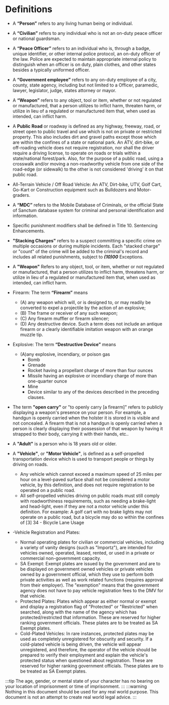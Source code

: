 # Definitions

- A **“Person”** refers to any living human being or individual.
- A **“Civilian”** refers to any individual who is not an on-duty peace officer or national guardsman.
- A **“Peace Officer”** refers to an individual who is, through a badge, unique identifier, or other internal police protocol, an on-duty officer of the law. Police are expected to maintain appropriate internal policy to distinguish when an officer is on duty, plain clothes, and other states besides a typically uniformed officer.
- A **“Government employee”** refers to any on-duty employee of a city, county, state agency, including but not limited to a Officer, paramedic, lawyer, legislator, judge, states attorney or mayor.
- A **“Weapon”** refers to any object, tool or item, whether or not regulated or manufactured, that a person utilizes to inflict harm, threaten harm, or utilize in lieu of a regulated or manufactured item that, when used as intended, can inflict harm.
- A **Public Road** or roadway is defined as any highway, freeway, road, or street open to public travel and use which is not on private or restricted property. This also includes dirt and gravel paths except those which are within the confines of a state or national park. An ATV, dirt-bike, or off-roading vehicle does not require registration, nor shall the driver require a driving license, to operate on roads or trials within a state/national forest/park. Also, for the purpose of a public road, using a crosswalk and/or moving a non-roadworthy vehicle from one side of the road-edge (or sidewalk) to the other is not considered 'driving' it on that public road.
- All-Terrain Vehicle / Off Road Vehicle: An ATV, Dirt-bike, UTV, Golf Cart, Go-Kart or Construction equipment such as Bulldozers and Motor-graders.
- A **“MDC”** refers to the Mobile Database of Criminals, or the official State of Sanctum database system for criminal and personal identification and information.
- Specific punishment modifiers shall be defined in Title 10. Sentencing Enhancements.
- **"Stacking Charges"** refers to a suspect committing a specific crime on multiple occasions or during multiple incidents. Each "stacked charge" or "count" of the crime will be added to the criminal's record and includes all related punishments, subject to ***(10)00*** Exceptions.
- A **"Weapon"** Refers to any object, tool, or item, whether or not regulated or manufactured, that a person utilizes to inflict harm, threatens harm, or utilize in lieu of a regulated or manufactured item that, when used as intended, can inflict harm.
- Firearm: The term **“Firearm”** means 
  - (A) any weapon which will, or is designed to, or may readily be converted to expel a projectile by the action of an explosive;
  - (B) The frame or receiver of any such weapon;
  - (C) Any firearm muffler or firearm silencer;
  - (D) Any destructive device. Such a term does not include an antique firearm or a clearly identifiable imitation weapon with an orange muzzle tip.

- Explosive: The term **“Destructive Device”** means
  - (A)any explosive, incendiary, or poison gas
    - Bomb
    - Grenade
    - Rocket having a propellant charge of more than four ounces
    - Missile having an explosive or incendiary charge of more than one-quarter ounce
    - Mine
    - Device similar to any of the devices described in the preceding clauses.

- The term **"open carry"** or "to openly carry [a firearm]" refers to publicly displaying a weapon's presence on your person. For example, a handgun is openly carried when the holster it is stored in is visible and not concealed. A firearm that is not a handgun is openly carried when a person is clearly displaying their possession of that weapon by having it strapped to their body, carrying it with their hands, etc..

- A **"Adult"** is a person who is 18 years old or older.
- A **"Vehicle"**, or **"Motor Vehicle"**, is defined as a self-propelled transportation device which is used to transport people or things by driving on roads.
  - Any vehicle which cannot exceed a maximum speed of 25 miles per hour on a level-paved surface shall not be considered a motor vehicle, by this definition, and does not require registration to be operated on a public road.
  - All self-propelled vehicles driving on public roads must still comply with roadworthiness requirements, such as needing a brake-light and head-light, even if they are not a motor vehicle under this definition. For example: A golf cart with no brake lights may not operate on a public road, but a bicycle may do so within the confines of [3] 34 - Bicycle Lane Usage
- -Vehicle Registration and Plates:
  - Normal operating plates for civilian or commercial vehicles, including a variety of vanity designs (such as "Importz"), are intended for vehicles owned, operated, leased, rented, or used in a private or commercial non-government capacity.
  - SA Exempt: Exempt plates are issued by the government and are to be displayed on government owned vehicles or private vehicles owned by a government official, which they use to perform both private activities as well as work related functions (requires approval from their employer). The "exemption" means that the government agency does not have to pay vehicle registration fees to the DMV for that vehicle.
  - Protected Plates: Plates which appear as either normal or exempt and display a registration flag of "Protected" or "Restricted" when searched, along with the name of the agency which has protected/restricted that information. These are reserved for higher ranking government officials. These plates are to be treated as SA Exempt plates.
  - Cold-Plated Vehicles: In rare instances, protected plates may be used as completely unregistered for obscurity and security. If a cold-plated vehicle is being driven, the vehicle will appear unregistered, and therefore, the operator of the vehicle should be prepared to verify their employment and explain the vehicle's protected status when questioned about registration. These are reserved for higher ranking government officials. These plates are to be treated as SA Exempt plates.

:::tip
The age, gender, or mental state of your character has no bearing on your location of imprisonment or time of imprisonment.
:::
:::warning
Nothing in this document should be used for any real world purpose. This document is not an attempt to create real world legal advice.
:::